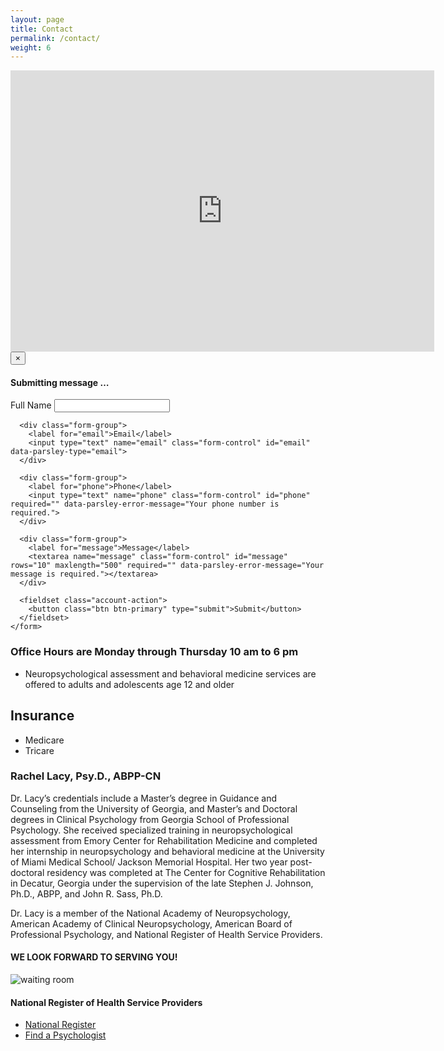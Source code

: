 ```yaml
---
layout: page
title: Contact
permalink: /contact/
weight: 6
---
```

<iframe src="https://www.google.com/maps/embed?pb=!1m18!1m12!1m3!1d3306.9897743829265!2d-84.1398910490016!3d34.018473426860886!2m3!1f0!2f0!3f0!3m2!1i1024!2i768!4f13.1!3m3!1m2!1s0x88f598794fa590ab%3A0x15800e05f32491c1!2sRachel+Lacy%2C+Psy.D.%2C+P.C.!5e0!3m2!1sen!2sus!4v1465093154765" width="678" height="450" frameborder="0" style="border:0" allowfullscreen></iframe>

<script src="https://ajax.googleapis.com/ajax/libs/jquery/1.12.4/jquery.min.js"></script>
<script src="https://cdn.jsdelivr.net/parsleyjs/2.6.0/parsley.min.js"></script>
<script src="../js/bootstrap.min.js"></script>

<div class="modal fade" id="submission" tabindex="-1" role="dialog">
  <div class="modal-dialog" role="document">
    <div class="modal-content">
      <div class="modal-header">
        <button type="button" class="close" data-dismiss="modal" aria-label="Close"><span aria-hidden="true">&times;</span></button>
        <h4 class="modal-title">Submitting message &hellip;</h4>
      </div>
      <div class="modal-body">
        <div class="progress">
          <div class="progress-bar" role="progressbar" aria-valuenow="0" aria-valuemax="100">
          </div>
        </div>
        <div id="delivered" class="alert alert-success" role="alert" style="display:none;">
          Message Delivered.
        </div>
        <div id="failed" class="alert alert-danger" role="alert" style="display:none;">
          <p>Message delivery failed.</p>
          <p>Please leave a message with Dr. Lacy's office at 770-722-7827.</p>
        </div>
      </div>
    </div><!-- /.modal-content -->
  </div><!-- /.modal-dialog -->
</div><!-- /.modal -->

<script>
  function failure() {
    $('.progress-bar').attr('aria-valuenow',100);
    $('#failed').fadeIn();
  }

  function success() {
    $('.progress-bar').attr('aria-valuenow',100);
    $('#delivered').fadeIn();
    setInterval(function() {
      $('#submission').modal('hide');
      $('#contact-panel').hide();
    }, 3000);
  }

  $(document).ready(function() {
    $('#contact').parsley();
    $('#contact').submit(function(event) {
      $('#delivered').hide();
      $('#failed').hide();
      $('.progress-bar').attr('aria-valuenow',0)
      $('#submission').modal({keyboard: false,
                              backdrop: false});
      $('.progress-bar').each(function() {
        var $bar = $(this);
        var progress = setInterval(function() {

          var currWidth = parseInt($bar.attr('aria-valuenow'));
          var maxWidth = parseInt($bar.attr('aria-valuemax'));

          //update the progress
          $bar.width(currWidth+'%');
          $bar.attr('aria-valuenow',currWidth+1);

          //clear timer when max is reach
          if (currWidth >= maxWidth){
            clearInterval(progress);
          }
        }, 400);
      });
      $.ajax({
      url: 'https://m9p097qv56.execute-api.us-east-1.amazonaws.com/production/submit',
        method: 'POST',
        data: $('#contact').serialize(),
        dataType: 'json'
      })
      .done(function(data, textStatus, jqXHR) {
        if (jqXHR.responseText='{"code":0,"error":"SUCCESS","message":"messages sent"}') {
          success();
        } else {
          failure();
        }
      })
      .fail(function(data) {
        failure();
      });
      event.preventDefault();
    });
  });
</script>

<div id="contact-panel" class="panel panel-primary">
  <div class="panel-body">
    <form id="contact" method="post">
      <div class="form-group">
        <label for="name">Full Name</label>
        <input type="text" name="name" class="form-control" id="name" required="" data-parsley-error-message="Your name is required.">
      </div>

      <div class="form-group">
        <label for="email">Email</label>
        <input type="text" name="email" class="form-control" id="email" data-parsley-type="email">
      </div>

      <div class="form-group">
        <label for="phone">Phone</label>
        <input type="text" name="phone" class="form-control" id="phone" required="" data-parsley-error-message="Your phone number is required.">
      </div>

      <div class="form-group">
        <label for="message">Message</label>
        <textarea name="message" class="form-control" id="message" rows="10" maxlength="500" required="" data-parsley-error-message="Your message is required."></textarea>
      </div>

      <fieldset class="account-action">
        <button class="btn btn-primary" type="submit">Submit</button>
      </fieldset>
    </form>
  </div>
</div>

### Office Hours are Monday through Thursday 10 am to 6 pm

* Neuropsychological assessment and behavioral medicine services are offered to adults and adolescents age 12 and older

## Insurance
* Medicare
* Tricare

### Rachel Lacy, Psy.D., ABPP-CN

Dr. Lacy’s credentials include a Master’s degree in Guidance and Counseling
from the University of Georgia, and Master’s and Doctoral degrees in
Clinical Psychology from Georgia School of Professional
Psychology. She received specialized training in neuropsychological
assessment from Emory Center for Rehabilitation Medicine and completed
her internship in neuropsychology and behavioral medicine at the
University of Miami Medical School/ Jackson Memorial Hospital. Her two
year post-doctoral residency was completed at The Center for Cognitive
Rehabilitation in Decatur, Georgia under the supervision of the late Stephen
J. Johnson, Ph.D., ABPP, and John R. Sass, Ph.D.

Dr. Lacy is a member of the National Academy of Neuropsychology, American Academy of Clinical Neuropsychology, American Board of Professional Psychology, and National Register of Health Service Providers.

#### WE LOOK FORWARD TO SERVING YOU!

![waiting room](../images/waiting-room.jpg)

#### National Register of Health Service Providers
* [National Register](http://www.nationalregister.org)
* [Find a Psychologist](http://www.findapsychologist.org)
